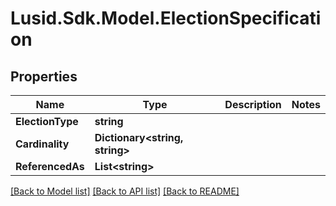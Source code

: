 # Lusid.Sdk.Model.ElectionSpecification

## Properties

Name | Type | Description | Notes
------------ | ------------- | ------------- | -------------
**ElectionType** | **string** |  | 
**Cardinality** | **Dictionary&lt;string, string&gt;** |  | 
**ReferencedAs** | **List&lt;string&gt;** |  | 

[[Back to Model list]](../README.md#documentation-for-models) [[Back to API list]](../README.md#documentation-for-api-endpoints) [[Back to README]](../README.md)

